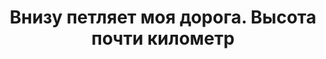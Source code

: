 ---
title: 'Внизу петляет моя дорога. Высота почти километр'
location: ''
tags: [all, 2012]
categories: [brazil-by-bicycle-2012]
---
